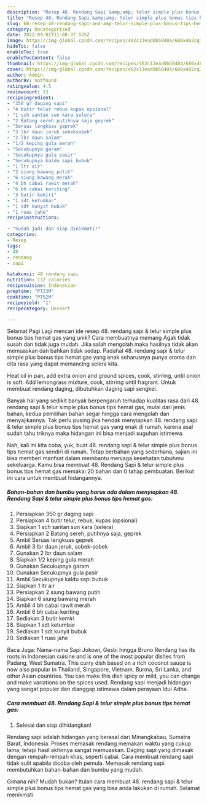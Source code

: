 ```yaml
---
description: "Resep 48. Rendang Sapi &amp;amp; telur simple plus bonus tips hemat gas yang Lezat Sekali"
title: "Resep 48. Rendang Sapi &amp;amp; telur simple plus bonus tips hemat gas yang Lezat Sekali"
slug: 68-resep-48-rendang-sapi-and-amp-telur-simple-plus-bonus-tips-hemat-gas-yang-lezat-sekali
category: Uncategorized
date: 2022-09-01T11:08:37.535Z
image: https://img-global.cpcdn.com/recipes/402c13ead0b58484/680x482cq70/48-rendang-sapi-telur-simple-plus-bonus-tips-hemat-gas-foto-resep-utama.jpg
hideToc: false
enableToc: true
enableTocContent: false
thumbnail: https://img-global.cpcdn.com/recipes/402c13ead0b58484/680x482cq70/48-rendang-sapi-telur-simple-plus-bonus-tips-hemat-gas-foto-resep-utama.jpg
cover: https://img-global.cpcdn.com/recipes/402c13ead0b58484/680x482cq70/48-rendang-sapi-telur-simple-plus-bonus-tips-hemat-gas-foto-resep-utama.jpg
author: Admin
authorAv: notfound
ratingvalue: 4.5
reviewcount: 13
recipeingredient:
- "350 gr daging sapi"
- "4 butir telur rebus kupas opsional"
- "1 sch santan sun kara selera"
- "2 Batang sereh putihnya saja geprek"
- "Seruas lengkuas geprek"
- "3 lbr daun jeruk sobeksobek"
- "2 lbr daun salam"
- "1/2 keping gula merah"
- "Secukupnya garam"
- "Secukupnya gula pasir"
- "Secukupnya kaldu sapi bubuk"
- "1 ltr air"
- "2 siung bawang putih"
- "6 siung bawang merah"
- "4 bh cabai rawit merah"
- "6 bh cabai keriting"
- "3 butir kemiri"
- "1 sdt ketumbar"
- "1 sdt kunyit bubuk"
- "1 ruas jahe"
recipeinstructions:

- "Sudah jadi dan siap dinikmati!"
categories:
- Resep
tags:
- 48
- rendang
- sapi

katakunci: 48 rendang sapi 
nutrition: 132 calories
recipecuisine: Indonesian
preptime: "PT23M"
cooktime: "PT52M"
recipeyield: "1"
recipecategory: Dessert

---
```



Selamat Pagi Lagi mencari ide resep 48. rendang sapi &amp; telur simple plus bonus tips hemat gas yang unik? Cara membuatnya memang Agak tidak susah dan tidak juga mudah. Jika salah mengolah maka hasilnya tidak akan memuaskan dan bahkan tidak sedap. Padahal 48. rendang sapi &amp; telur simple plus bonus tips hemat gas yang enak seharusnya punya aroma dan cita rasa yang dapat memancing selera kita.


Heat oil in pan, add extra onion and ground spices, cook, stirring, until onion is soft. Add lemongrass mixture, cook, stirring until fragrant. Untuk membuat rendang daging, dibutuhkan daging sapi sengkel.

Banyak hal yang sedikit banyak berpengaruh terhadap kualitas rasa dari 48. rendang sapi &amp; telur simple plus bonus tips hemat gas, mulai dari jenis bahan, kedua pemilihan bahan segar hingga cara mengolah dan menyajikannya. Tak perlu pusing jika hendak menyiapkan 48. rendang sapi &amp; telur simple plus bonus tips hemat gas yang enak di rumah, karena asal sudah tahu triknya maka hidangan ini bisa menjadi suguhan istimewa.


Nah, kali ini kita coba, yuk, buat 48. rendang sapi &amp; telur simple plus bonus tips hemat gas sendiri di rumah. Tetap berbahan yang sederhana, sajian ini bisa memberi manfaat dalam membantu menjaga kesehatan tubuhmu sekeluarga. Kamu bisa membuat 48. Rendang Sapi &amp; telur simple plus bonus tips hemat gas memakai 20 bahan dan 0 tahap pembuatan. Berikut ini cara untuk membuat hidangannya.

<!--inarticleads1-->

##### Bahan-bahan dan bumbu yang harus ada dalam menyiapkan 48. Rendang Sapi &amp; telur simple plus bonus tips hemat gas:

1. Persiapkan 350 gr daging sapi
1. Persiapkan 4 butir telur, rebus, kupas (opsional)
1. Siapkan 1 sch santan sun kara (selera)
1. Persiapkan 2 Batang sereh, putihnya saja, geprek
1. Ambil Seruas lengkuas geprek
1. Ambil 3 lbr daun jeruk, sobek-sobek
1. Gunakan 2 lbr daun salam
1. Siapkan 1/2 keping gula merah
1. Gunakan Secukupnya garam
1. Gunakan Secukupnya gula pasir
1. Ambil Secukupnya kaldu sapi bubuk
1. Siapkan 1 ltr air
1. Persiapkan 2 siung bawang putih
1. Siapkan 6 siung bawang merah
1. Ambil 4 bh cabai rawit merah
1. Ambil 6 bh cabai keriting
1. Sediakan 3 butir kemiri
1. Siapkan 1 sdt ketumbar
1. Sediakan 1 sdt kunyit bubuk
1. Sediakan 1 ruas jahe


Baca Juga: Nama-nama Sapi Jokowi, Gesbi hingga Bruno Rendang has its roots in Indonesian cuisine and is one of the most popular dishes from Padang, West Sumatra. This curry dish based on a rich coconut sauce is now also popular in Thailand, Singapore, Vietnam, Burma, Sri Lanka, and other Asian countries. You can make this dish spicy or mild, you can change and make variations on the spices used. Rendang sapi menjadi hidangan yang sangat populer dan dianggap istimewa dalam perayaan Idul Adha. 

<!--inarticleads2-->

##### Cara membuat 48. Rendang Sapi &amp; telur simple plus bonus tips hemat gas:


1. Selesai dan siap dihidangkan!

Rendang sapi adalah hidangan yang berasal dari Minangkabau, Sumatra Barat, Indonesia. Proses memasak rendang memakan waktu yang cukup lama, tetapi hasil akhirnya sangat memuaskan. Daging sapi yang dimasak dengan rempah-rempah khas, seperti cabai. Cara membuat rendang sapi tidak sulit apabila dicoba oleh pemula. Memasak rendang sapi membutuhkan bahan-bahan dan bumbu yang mudah. 

Gimana nih? Mudah bukan? Itulah cara membuat 48. rendang sapi &amp; telur simple plus bonus tips hemat gas yang bisa anda lakukan di rumah. Selamat menikmati
